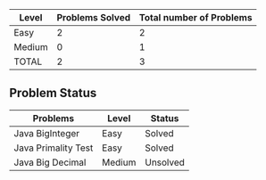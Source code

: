 |Level|Problems Solved|Total number of Problems|
|-----|---------------|------------------------|
|Easy|2|2|
|Medium|0|1|
|TOTAL|2|3|

Problem Status
---

|Problems|Level|Status|
|--------|-----|------|
|Java BigInteger|Easy|Solved|
|Java Primality Test|Easy|Solved|
|Java Big Decimal|Medium|Unsolved|
